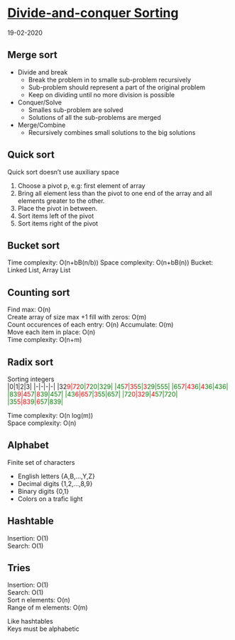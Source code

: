 # [Divide-and-conquer Sorting](https://datsoftlyngby.github.io/soft2020spring/ALG/week-08/#3-divide-and-conquer-sorting)

19-02-2020

## Merge sort

-   Divide and break
    -   Break the problem in to smalle sub-problem recursively
    -   Sub-problem should represent a part of the original problem
    -   Keep on dividing until no more division is possible
-   Conquer/Solve
    -   Smalles sub-problem are solved
    -   Solutions of all the sub-problems are merged
-   Merge/Combine
    -   Recursively combines small solutions to the big solutions

## Quick sort

Quick sort doesn’t use auxiliary space

1.  Choose a pivot p, e.g: first element of array
2.  Bring all element less than the pivot to one end of the array and all elements greater to the other.
3.  Place the pivot in between.
4.  Sort items left of the pivot
5.  Sort items right of the pivot

## Bucket sort

Time complexity: O(n+bB(n/b))
Space complexity: O(n+bB(n))
Bucket: Linked List, Array List

## Counting sort

Find max: O(n)  
Create array of size max +1 fill with zeros: O(m)  
Count occurences of each entry: O(n)
Accumulate: O(m)  
Move each item in place: O(n)  
Time complexity: O(n+m)

## Radix sort

Sorting integers  
|0|1|2|3|
|-|-|-|-|
|32<span style="color:red">9<span>|7<span style="color:red">2<span><span style="color:green">0<span>|<span style="color:red">7<span><span style="color:green">20<span>|<span style="color:green">329<span>|
|45<span style="color:red">7<span>|3<span style="color:red">5<span><span style="color:green">5<span>|<span style="color:red">3<span><span style="color:green">29<span>|<span style="color:green">555<span>|
|65<span style="color:red">7<span>|4<span style="color:red">3<span><span style="color:green">6<span>|<span style="color:red">4<span><span style="color:green">36<span>|<span style="color:green">436<span>|
|83<span style="color:red">9<span>|4<span style="color:red">5<span><span style="color:green">7<span>|<span style="color:red">8<span><span style="color:green">39<span>|<span style="color:green">457<span>|
|43<span style="color:red">6<span>|6<span style="color:red">5<span><span style="color:green">7<span>|<span style="color:red">3<span><span style="color:green">55<span>|<span style="color:green">657<span>|
|72<span style="color:red">0<span>|3<span style="color:red">2<span><span style="color:green">9<span>|<span style="color:red">4<span><span style="color:green">57<span>|<span style="color:green">720<span>|
|35<span style="color:red">5<span>|8<span style="color:red">3<span><span style="color:green">9<span>|<span style="color:red">6<span><span style="color:green">57<span>|<span style="color:green">839<span>|

Time complexity: O(n log(m))  
Space complexity: O(n)

## Alphabet

Finite set of characters

-   English letters {A,B,...,Y,Z}
-   Decimal digits {1,2,...,8,9}
-   Binary digits {0,1}
-   Colors on a trafic light

## Hashtable

Insertion: O(1)  
Search: O(1)

## Tries

Insertion: O(1)  
Search: O(1)  
Sort n elements: O(n)  
Range of m elements: O(m)

Like hashtables  
Keys must be alphabetic
